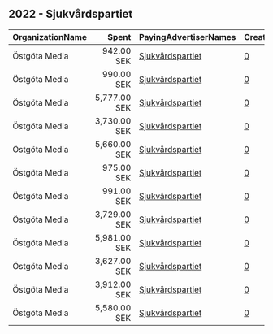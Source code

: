 ## 2022 - Sjukvårdspartiet 
|OrganizationName|Spent|PayingAdvertiserNames|CreativeUrls|Impressions|Genders|AgeBrackets|CountryCodes|BillingAddresses|CandidateBallotInformation|
|:---|---:|:---|:---|---:|:---|:---|:---|:---|:---|
|Östgöta Media|942.00 SEK|[Sjukvårdspartiet](2022/Sjukvårdspartiet.md)|[0](https://www.snap.com/political-ads/asset/bbfb69b45ee978c0d36c86ac15797e5d53557027e987e3b6aa667f52dfd45ab4?mediaType=mp4)|16,547||18-30|sweden|"Stohagsgatan 2,Norrköping,60183,SE"|Sjukvardspartiet|
|Östgöta Media|990.00 SEK|[Sjukvårdspartiet](2022/Sjukvårdspartiet.md)|[0](https://www.snap.com/political-ads/asset/50a216465ac1de583adecf9ff383fa68ec19e155fae84dcbdaa0aa4eccd220a4?mediaType=mp4)|17,436||18-30|sweden|"Stohagsgatan 2,Norrköping,60183,SE"|Sjukvardspartiet|
|Östgöta Media|5,777.00 SEK|[Sjukvårdspartiet](2022/Sjukvårdspartiet.md)|[0](https://www.snap.com/political-ads/asset/d6e62fd0d435296927e87cca8339d00897821b3259dc6b037c56f2b1ef44140e?mediaType=mp4)|261,920||18-30|sweden|"Stohagsgatan 2,Norrköping,60183,SE"|Sjukvardspartiet|
|Östgöta Media|3,730.00 SEK|[Sjukvårdspartiet](2022/Sjukvårdspartiet.md)|[0](https://www.snap.com/political-ads/asset/1ff9a52a563782ae2182276141db222b692ca5b4aa22cc07e417fbf380ff4835?mediaType=mp4)|179,796||18-30|sweden|"Stohagsgatan 2,Norrköping,60183,SE"|Sjukvardspartiet|
|Östgöta Media|5,660.00 SEK|[Sjukvårdspartiet](2022/Sjukvårdspartiet.md)|[0](https://www.snap.com/political-ads/asset/1ff9a52a563782ae2182276141db222b692ca5b4aa22cc07e417fbf380ff4835?mediaType=mp4)|257,871||18-30|sweden|"Stohagsgatan 2,Norrköping,60183,SE"|Sjukvardspartiet|
|Östgöta Media|975.00 SEK|[Sjukvårdspartiet](2022/Sjukvårdspartiet.md)|[0](https://www.snap.com/political-ads/asset/f234e6d65298706a731de79b2141611ed4a6b005cc9a2f7b3165e9ab642b9145?mediaType=mp4)|17,233||18-30|sweden|"Stohagsgatan 2,Norrköping,60183,SE"|Sjukvardspartiet|
|Östgöta Media|991.00 SEK|[Sjukvårdspartiet](2022/Sjukvårdspartiet.md)|[0](https://www.snap.com/political-ads/asset/4873c120b4871ad9072d9b4d508b674aedec1457d21e83c45746df0f603e90ad?mediaType=mp4)|17,475||18-30|sweden|"Stohagsgatan 2,Norrköping,60183,SE"|Sjukvardspartiet|
|Östgöta Media|3,729.00 SEK|[Sjukvårdspartiet](2022/Sjukvårdspartiet.md)|[0](https://www.snap.com/political-ads/asset/e1013e5d8df8b7fcdfecb55839890616f89b8fb2ae6280dc76016c2f1367e50e?mediaType=mp4)|179,830||18-30|sweden|"Stohagsgatan 2,Norrköping,60183,SE"|Sjukvardspartiet|
|Östgöta Media|5,981.00 SEK|[Sjukvårdspartiet](2022/Sjukvårdspartiet.md)|[0](https://www.snap.com/political-ads/asset/d44a816e1b86c582827963280ed4cc3251b193a1268bf9a5ad2befe30d033189?mediaType=mp4)|271,007||18-30|sweden|"Stohagsgatan 2,Norrköping,60183,SE"|Sjukvardspartiet|
|Östgöta Media|3,627.00 SEK|[Sjukvårdspartiet](2022/Sjukvårdspartiet.md)|[0](https://www.snap.com/political-ads/asset/d6e62fd0d435296927e87cca8339d00897821b3259dc6b037c56f2b1ef44140e?mediaType=mp4)|174,726||18-30|sweden|"Stohagsgatan 2,Norrköping,60183,SE"|Sjukvardspartiet|
|Östgöta Media|3,912.00 SEK|[Sjukvårdspartiet](2022/Sjukvårdspartiet.md)|[0](https://www.snap.com/political-ads/asset/d44a816e1b86c582827963280ed4cc3251b193a1268bf9a5ad2befe30d033189?mediaType=mp4)|188,354||18-30|sweden|"Stohagsgatan 2,Norrköping,60183,SE"|Sjukvardspartiet|
|Östgöta Media|5,580.00 SEK|[Sjukvårdspartiet](2022/Sjukvårdspartiet.md)|[0](https://www.snap.com/political-ads/asset/e1013e5d8df8b7fcdfecb55839890616f89b8fb2ae6280dc76016c2f1367e50e?mediaType=mp4)|253,147||18-30|sweden|"Stohagsgatan 2,Norrköping,60183,SE"|Sjukvardspartiet|
